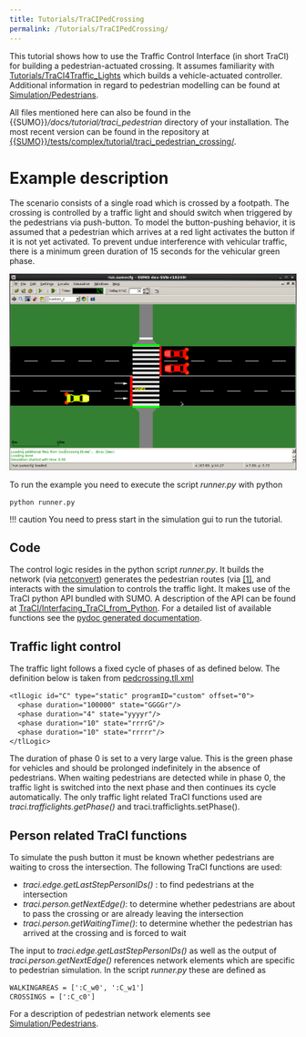 ```yaml
---
title: Tutorials/TraCIPedCrossing
permalink: /Tutorials/TraCIPedCrossing/
---
```


This tutorial shows how to use the Traffic Control Interface (in short
TraCI) for building a pedestrian-actuated crossing. It assumes
familiarity with
[Tutorials/TraCI4Traffic_Lights](../Tutorials/TraCI4Traffic_Lights.md)
which builds a vehicle-actuated controller. Additional information in
regard to pedestrian modelling can be found at
[Simulation/Pedestrians](../Simulation/Pedestrians.md).

All files mentioned here can also be found in the
{{SUMO}}*/docs/tutorial/traci_pedestrian* directory of your installation. The
most recent version can be found in the repository at [{{SUMO}}/tests/complex/tutorial/traci_pedestrian_crossing/]({{Source}}tests/complex/tutorial/traci_pedestrian_crossing/).

# Example description

The scenario consists of a single road which is crossed by a footpath.
The crossing is controlled by a traffic light and should switch when
triggered by the pedestrians via push-button. To model the
button-pushing behavior, it is assumed that a pedestrian which arrives
at a red light activates the button if it is not yet activated. To
prevent undue interference with vehicular traffic, there is a minimum
green duration of 15 seconds for the vehicular green phase.

![Image:ScreenshotPedCross.png](../images/ScreenshotPedCross.png
"Image:ScreenshotPedCross.png")

To run the example you need to execute the script *runner.py* with
python

```
python runner.py
```

!!! caution
    You need to press start in the simulation gui to run the tutorial.

## Code

The control logic resides in the python script *runner.py*. It builds
the network (via [netconvert](../netconvert.md)) generates the
pedestrian routes (via
[\[1\]](http://sumo.dlr.de/wiki/Tools/Trip#randomTrips.py%7CrandomTrips.py),
and interacts with the simulation to controls the traffic light. It
makes use of the TraCI python API bundled with SUMO. A description of
the API can be found at
[TraCI/Interfacing_TraCI_from_Python](../TraCI/Interfacing_TraCI_from_Python.md).
For a detailed list of available functions see the [pydoc generated
documentation](http://sumo.dlr.de/daily/pydoc/traci.html).

## Traffic light control

The traffic light follows a fixed cycle of phases of as defined below.
The definition below is taken from
[pedcrossing.tll.xml]({{Source}}tests/complex/tutorial/traci_pedestrian_crossing/data/pedcrossing.tll.xml)

```
<tlLogic id="C" type="static" programID="custom" offset="0">
  <phase duration="100000" state="GGGGr"/>
  <phase duration="4" state="yyyyr"/>
  <phase duration="10" state="rrrrG"/>
  <phase duration="10" state="rrrrr"/>
</tlLogic>
```

The duration of phase 0 is set to a very large value. This is the green
phase for vehicles and should be prolonged indefinitely in the absence
of pedestrians. When waiting pedestrians are detected while in phase 0,
the traffic light is switched into the next phase and then continues its
cycle automatically. The only traffic light related TraCI functions used
are *traci.trafficlights.getPhase()* and traci.trafficlights.setPhase().

## Person related TraCI functions

To simulate the push button it must be known whether pedestrians are
waiting to cross the intersection. The following TraCI functions are
used:

- *traci.edge.getLastStepPersonIDs()* : to find pedestrians at the
  intersection
- *traci.person.getNextEdge()*: to determine whether pedestrians are
  about to pass the crossing or are already leaving the intersection
- *traci.person.getWaitingTime()*: to determine whether the pedestrian
  has arrived at the crossing and is forced to wait

The input to *traci.edge.getLastStepPersonIDs()* as well as the output
of *traci.person.getNextEdge()* references network elements which are
specific to pedestrian simulation. In the script *runner.py* these are
defined as

```
WALKINGAREAS = [':C_w0', ':C_w1']
CROSSINGS = [':C_c0']
```

For a description of pedestrian network elements see
[Simulation/Pedestrians](../Simulation/Pedestrians.md).